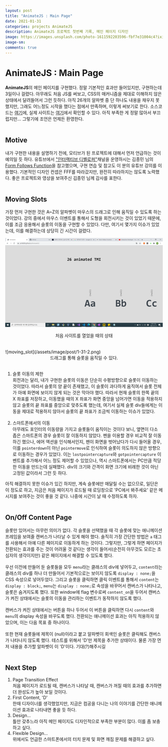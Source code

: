 ```yaml
---
layout: post
title: "AnimateJS : Main Page"
date: 2021-01-31
categories: projects AnimateJS
description: AnimateJS 프로젝트 첫번째 기록, 메인 페이지 디자인
image: https://images.unsplash.com/photo-1611592203596-fbf7e31004c4?ixid=MXwxMjA3fDB8MHxwaG90by1wYWdlfHx8fGVufDB8fHw%3D&ixlib=rb-1.2.1&auto=format&fit=crop&w=967&q=80
image-sm:
comments: true
---
```


# AnimateJS : Main Page
<b>AnimateJS</b>의 메인 페이지를 구현했다. 정말 기본적인 효과만 들어있지만, 구현하는데 3일이나 걸렸다. 아무래도 처음 JS를 써보고, CSS의 매커니즘을 제대로 이해하지 않은 상태에서 달려들어서 그런 듯하다. 아직 26개의 알파벳 중 단 하나도 내용을 채우지 못했지만, 그래도 어느정도 시작을 했다는 점에서 만족하며, 이렇게 써보기로 한다. 소스코드는 [여기](https://github.com/pch6828/AnimateJS)에, 실제 사이트는 [여기](https://pch6828.github.io/AnimateJS/)에서 확인할 수 있다. 아직 부족한 게 정말 많아서 부끄럽지만... 그렇기에 조언은 언제든 환영한다.<br>
<br>

## Motive
내가 구현한 내용을 설명하기 전에, 모티브가 된 프로젝트에 대해서 먼저 언급하는 것이 예의일 듯 하다. 유튜브에서 ["인터랙티브 디벨로퍼"](https://www.youtube.com/channel/UCdeWxKJuvtUG2xyN6pOJEvA)채널을 운영하시는 김종민 님의 [Form Follows Function](https://fff.cmiscm.com/#!/main)을 참고했으며, 구현 연습 및 참고도 이 분의 유튜브 강의를 이용했다. 기본적인 디자인 컨셉은 FFF를 따라갔지만, 완전히 따라하지는 않도록 노력했다. 좋은 프로젝트와 영상을 보여주신 김종민 님께 감사를 표한다.<br>
<br>

## Moving Slots
가장 먼저 구현한 것은 A~Z의 알파벳이 마우스의 드래그로 인해 움직일 수 있도록 하는 것이었다. 강의 중에서 마우스 이벤트를 통해서 도형을 회전시키는 것이 있었기 때문에, 이를 조금 응용해서 슬롯의 이동을 구현할 수 있었다. 다만, 여기서 몇가지 이슈가 있었는데, 이를 해결하는데 상당히 긴 시간이 걸렸다.

![first_loaded](/assets/image/post/1-31-1.png)
<center>처음 사이트를 열었을 때의 상태</center><br>
<br>
![moving_slot](/assets/image/post/1-31-2.png)
<center>드래그를 통해 슬롯을 움직일 수 있다.</center><br>

1. 슬롯 이동의 제한<br>
회전과는 달리, 내가 구현한 슬롯의 이동은 단순히 수평방향으로 슬롯이 이동하는 것이었다. 따라서 슬롯의 양 끝이 존재했고, 이 슬롯이 과다하게 움직여서 슬롯 전체가 아예 화면에 보이지 않게 되는 것은 막아야 했다. 따라서 현재 슬롯의 한쪽 끝의 X 좌표를 저장하고, 이동했을 때의 X 좌표가 화면 중앙을 넘어가면 이동을 적용하지 않고 슬롯의 끝 좌표를 중앙으로 맞추도록 했는데, 여기서 실제 슬롯 div들에게는 이동을 제대로 적용하지 않아서 슬롯의 끝 좌표가 조금씩 이동하는 이슈가 있었다.<br><br>
1. 스마트폰에서의 이동<br>
아무래도 포인터의 이동량을 가지고 슬롯들이 움직이는 것이다 보니, 옆면이 다소 좁은 스마트폰의 경우 슬롯이 잘 이동하지 않았다. 펜을 이용할 경우 비교적 잘 이동하긴 했으나, 에어 액션을 인식해서인지, 펜이 화면을 벗어났다가 다시 들어올 경우, 이를 `pointerdown`이 아닌 `pointermove`로 인식하여 슬롯이 의도하지 않은 방향으로 이동하는 경우가 있었다. 이는 `lostpointercapture`와 `gotpointercapture` 이벤트를 추가해서 어느 정도 제어할 수 있었으나, 역시 스마트폰에서는 PC만큼 적당한 이동을 만드는데 실패했다. div의 크기와 간격이 화면 크기에 비례한 것이 아닌 고정된 값이라서 그런 듯 하다.<br>

아직 해결하지 못한 이슈가 있긴 하지만, 계속 슬롯에만 매달릴 수는 없으므로, 일단은 이 정도로 하고, 지금은 처음 페이지가 로드될 때 로딩창으로 'PC에서 봐주세요' 같은 메시지를 보여주는 것이 좋을 것 같다. 나중에 시간이 날 때 수정하도록 하자.<br>
<br>

## On/Off Content Page
슬롯만 있어서는 아무런 의미가 없다. 각 슬롯을 선택했을 때 각 슬롯에 맞는 애니메이션 프레임을 보여줄 캔버스가 나타날 수 있게 해야 했다. 솔직히 가장 간단한 방법은 `a` 태그를 사용해서 아예 다른 페이지로 이동하게 하는 것이다. 그렇지만, 그렇게 하면 페이지가 전환되는 효과를 주는 것이 어려울 것 같다는 생각이 들어서(순전히 아무것도 모르는 초심자의 생각이지만) 같은 페이지에서 해결할 수 있도록 했다.<br>
<br>
우선 이전에 만들어 둔 슬롯들을 모두 `menu`라는 클래스의 div에 넣어두고, `content`라는 클래스의 div를 하나 더 만들어서 기본적으로는 보이지 않도록 `display : none;`을 CSS 속성으로 넣어두었다. 그리고 슬롯을 클릭하면 클릭 이벤트를 통해서 `content`는 `display : block;`, `menu`는 `display : none;`로 속성을 바꾸어서 캔버스가 나타나고, 슬롯은 숨겨지도록 했다. 또한 window에 flag 변수로써 `content_on`을 두어서 캔버스가 켜진 상태에서는 슬롯의 이동을 관리하는 이벤트가 동작하지 않도록 했다.<br>
<br>
캔버스가 켜진 상태에서는 버튼을 하나 두어서 이 버튼을 클릭하면 다시 `content`와 `menu`의 display 속성을 바꾸도록 했다. 전환되는 애니메이션 효과는 아직 적용하지 않았으며, 이는 다음 목표 중 하나이다.<br>
<br>
또한 현재 슬롯들에 제목이 (null)이라고 붙고 알파벳이 회색인 슬롯은 클릭해도 캔버스가 나타나지 않도록 했다. 테스트를 위해서 'D'만 제목을 추가한 상태이다. 물론 가장 먼저 내용을 추가할 알파벳이 이 'D'이다. 기대(?)해주시길<br>
<br>

## Next Step
1. Page Transition Effect<br>
처음 페이지가 로드될 때, 캔버스가 나타날 때, 캔버스가 꺼질 때의 효과를 추가하면 더 완성도가 높아 보일 것이다.
1. First Content, 'D'<br>
한때 디자이너를 생각했었지만, 지금은 컴공을 다니는 나의 이야기를 간단한 애니메이션 효과로 나타내면 좋을 듯 하다.
1. Design...<br>
틀만 갖추느라 아직 메인 페이지도 디자인적으로 부족한 부분이 많다. 이를 좀 보충하고 싶다.
1. Flexible Design...<br>
위에서도 언급한 스마트폰에서의 터치 문제 및 화면 깨짐 문제를 해결하고 싶다.

